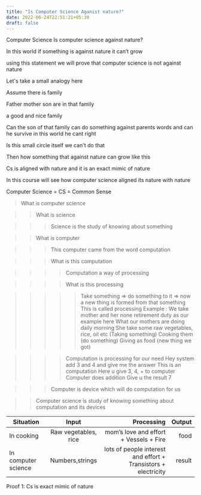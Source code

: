 ```yaml
---
title: "Is Computer Science Aganist nature?"
date: 2022-06-24T22:51:21+05:30
draft: false
---
```


Computer Science
Is computer science against nature?

In this world if something is against nature it can’t grow

using this statement we will prove that computer science is not against nature

Let's take a small analogy here 

Assume there is family 

Father mother son are in that family 

a good and nice family 

Can the son of that family can do something against parents words and can he survive in this world he cant right 

Is this small circle itself we can't do that 

Then how something that against nature can grow like this 

Cs is aligned with nature and it is an exact mimic of nature 

In this course will see how computer science aligned its nature with nature 

Computer Science = CS = Common Sense

>What is computer science

>>What is science

>>>Science is the study of knowing about something 

>>What is computer 

>>>This computer came from the word computation 

>>>What is this computation 

>>>>Computation a way of processing 

>>>>What is this processing 

>>>>>Take something => do something to it => now a new thing is formed from that something
This is called processing 
Example :
We take mother and her none retirement duty as our example here 
What our mothers are doing daily morning 
She take some raw vegetables, rice, oil etc (Taking something)
Cooking them (do something)
Giving as food (new thing we got) 

>>>>Computation is processing for our need 
Hey system add 3 and 4 and give me the answer 
This is an computation
Here u give 3, 4, + to computer 
Computer does addition
Give u the result 7

>>>Computer is device which will do computation for us

>>Computer science is study of knowing something about computation  and its devices


 Situation | Input | Processing | Output|
--- | :---: | ---: | ---: |
In cooking |  Raw vegetables, rice|mom’s love and effort + Vessels + Fire| food |
In computer science | Numbers,strings | lots of people interest and effort + Transistors + electricity | result | 






Proof 1:
Cs is exact mimic of nature


